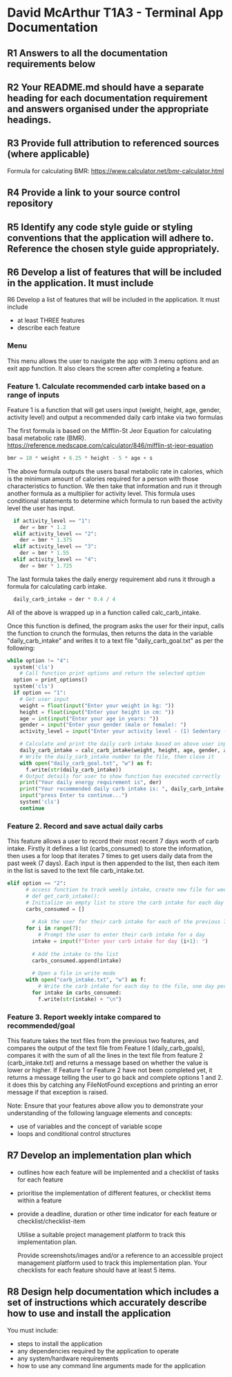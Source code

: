 # David McArthur T1A3 - Terminal App Documentation

## R1 Answers to all the documentation requirements below
  
## R2 Your README.md should have a separate heading for each documentation requirement and answers organised under the appropriate headings.
  
## R3 Provide full attribution to referenced sources (where applicable)

Formula for calculating BMR: https://www.calculator.net/bmr-calculator.html

## R4 Provide a link to your source control repository

## R5 Identify any code style guide or styling conventions that the application will adhere to. Reference the chosen style guide appropriately.

## R6 Develop a list of features that will be included in the application. It must include

R6 Develop a list of features that will be included in the application. It must include

- at least THREE features
- describe each feature

### Menu

This menu allows the user to navigate the app with 3 menu options and an exit app function. It also clears the screen after completing a feature.

### Feature 1. Calculate recommended carb intake based on a range of inputs

Feature 1 is a function that will get users input (weight, height, age, gender, activity level) and output a recommended daily carb intake via two formulas

The first formula is based on the Mifflin-St Jeor Equation for calculating basal metabolic rate (BMR).
https://reference.medscape.com/calculator/846/mifflin-st-jeor-equation

```py
bmr = 10 * weight + 6.25 * height - 5 * age + s
```

The above formula outputs the users basal metabolic rate in calories, which is the minimum amount of calories required for a person with those characteristics to function. We then take that information and run it through another formula as a multiplier for activity level. This formula uses conditional statements to determine which formula to run based the activity level the user has input.

```py
  if activity_level == "1":
    der = bmr * 1.2
  elif activity_level == "2":
    der = bmr * 1.375
  elif activity_level == "3":
    der = bmr * 1.55
  elif activity_level == "4":
    der = bmr * 1.725
```

The last formula takes the daily energy requirement abd runs it through a formula for calculating carb intake.
  
```py
  daily_carb_intake = der * 0.4 / 4
```
All of the above is wrapped up in a function called calc_carb_intake.

Once this function is defined, the program asks the user for their input, calls the function to crunch the formulas, then returns the data in the variable "daily_carb_intake" and writes it to a text file "daily_carb_goal.txt" as per the following:

```py
while option != "4":
  system('cls')
    # Call function print options and return the selected option
  option = print_options()
  system('cls')
  if option == "1":
    # Get user input
    weight = float(input("Enter your weight in kg: "))
    height = float(input("Enter your height in cm: "))
    age = int(input("Enter your age in years: "))
    gender = input("Enter your gender (male or female): ")
    activity_level = input("Enter your activity level - (1) Sedentary (2) Lightly active (3) Moderately active or (4) Very active: ")

    # Calculate and print the daily carb intake based on above user input
    daily_carb_intake = calc_carb_intake(weight, height, age, gender, activity_level)
    # Write the daily_carb_intake number to the file, then close it 
    with open("daily_carb_goal.txt", "w") as f:
      f.write(str(daily_carb_intake))   
    # Output details for user to show function has executed correctly
    print("Your daily energy requirement is", der)
    print("Your recommended daily carb intake is: ", daily_carb_intake, "g/day")
    input("press Enter to continue...")
    system('cls')
    continue
```

### Feature 2. Record and save actual daily carbs

This feature allows a user to record their most recent 7 days worth of carb intake. Firstly it defines a list (carbs_consumed) to store the information, then uses a for loop that iterates 7 times to get users daily data from the past week (7 days). Each input is then appended to the list, then each item in the list is saved to the text file carb_intake.txt.

```py
elif option == "2":
      # access function to track weekly intake, create new file for weekly intake.
      # def get_carb_intake():
      # Initialize an empty list to store the carb intake for each day
      carbs_consumed = []
    
        # Ask the user for their carb intake for each of the previous 7 days
      for i in range(7):
          # Prompt the user to enter their carb intake for a day
        intake = input(f"Enter your carb intake for day {i+1}: ")
        
        # Add the intake to the list
        carbs_consumed.append(intake)
    
        # Open a file in write mode
      with open("carb_intake.txt", "w") as f:
          # Write the carb intake for each day to the file, one day per line
        for intake in carbs_consumed:
          f.write(str(intake) + "\n")
```

### Feature 3. Report weekly intake compared to recommended/goal

This feature takes the text files from the previous two features, and compares the output of the text file from Feature 1 (daily_carb_goals), compares it with the sum of all the lines in the text file from feature 2 (carb_intake.txt) and returns a message based on whether the value is lower or higher. If Feature 1 or Feature 2 have not been completed yet, it returns a message telling the user to go back and complete options 1 and 2. it does this by catching any FileNotFound exceptions and printing an error message if that exception is raised.

Note: Ensure that your features above allow you to demonstrate your understanding of the following language elements and concepts:

- use of variables and the concept of variable scope
- loops and conditional control structures

## R7 Develop an implementation plan which

- outlines how each feature will be implemented and a checklist of tasks for each feature
- prioritise the implementation of different features, or checklist items within a feature
- provide a deadline, duration or other time indicator for each feature or checklist/checklist-item

    Utilise a suitable project management platform to track this implementation plan.

    Provide screenshots/images and/or a reference to an accessible project management platform used to track this implementation plan.
    Your checklists for each feature should have at least 5 items.

## R8 Design help documentation which includes a set of instructions which accurately describe how to use and install the application

You must include:

- steps to install the application
- any dependencies required by the application to operate
- any system/hardware requirements
- how to use any command line arguments made for the application